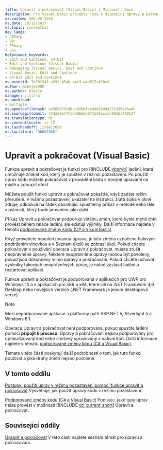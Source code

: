```yaml
---
title: Upravit a pokračovat (Visual Basic) | Microsoft Docs
description: Pro Visual Basic projekty jsou k dispozici úpravy a pokračování. Přečtěte si, jaké úpravy jsou podporované a jak můžete řídit, jestli a kdy se vaše úpravy aplikují.
ms.custom: SEO-VS-2020
ms.date: 10/11/2017
ms.topic: conceptual
dev_langs:
- CSharp
- VB
- FSharp
- C++
helpviewer_keywords:
- Edit and Continue, 64-bit
- Edit and Continue [Visual Basic]
- debugging [Visual Basic], Edit and Continue
- Visual Basic, Edit and Continue
- 64-bit Edit and Continue
ms.assetid: 7e90f34f-e699-45ab-a4c9-a4b527c498c8
author: mikejo5000
ms.author: mikejo
manager: jillfra
ms.workload:
- multiple
ms.openlocfilehash: e4560973cd6ccd2bbfee48028494731935945a4c
ms.sourcegitcommit: 47da50a74fcd3db66d97cb20accac983bc41912f
ms.translationtype: MT
ms.contentlocale: cs-CZ
ms.lasthandoff: 12/08/2020
ms.locfileid: "96862968"
---
```

# <a name="edit-and-continue-visual-basic"></a>Upravit a pokračovat (Visual Basic)
Funkce upravit a pokračovat je funkcí pro [!INCLUDE [vbprvb](../code-quality/includes/vbprvb_md.md)] ladění, která umožňuje změnit kód, který je spuštěn v režimu pozastavení. Po použití úprav kódu můžete pokračovat v provádění kódu s novými úpravami na místě a zobrazit efekt.

 Můžete použít funkci upravit a pokračovat pokaždé, když zadáte režim přerušení. V režimu pozastavení, ukazatel na instrukci, žlutá šipka v okně zdroje, odkazuje na řádek obsahující spustitelný příkaz v metodě nebo těle vlastnosti, který bude proveden jako další.

 Příkaz Upravit a pokračovat podporuje většinu změn, které byste mohli chtít provést během relace ladění, ale existují výjimky. Další informace najdete v tématu [podporované změny kódu (C# a Visual Basic)](../debugger/supported-code-changes-csharp.md).

 Když provedete neautorizovanou úpravu, je tato změna označena fialovým podtržením vlnovkou a v Seznam úkolů se zobrazí úkol. Pokud chcete pokračovat v používání operace Upravit a pokračovat, musíte zrušit neoprávněné úpravy. Některé neoprávněné úpravy mohou být povoleny, pokud jsou dokončeny mimo úpravy a pokračování. Pokud chcete uchovat výsledky takových neoprávněných úprav, je nutné zastavit ladění a restartovat aplikaci.

 Funkce upravit a pokračovat je podporovaná v aplikacích pro UWP pro Windows 10 a v aplikacích pro x86 a x64, které cílí na .NET Framework 4,6 Desktop nebo novějších verzích (.NET Framework je jenom desktopová verze).

 > [!NOTE]
 > Mezi nepodporované aplikace a platformy patří ASP.NET 5, Silverlight 5 a Windows 8.1.

 Operace Upravit a pokračovat není podporována, pokud spustíte ladění pomocí **připojit k procesu**. Úpravy a pokračování nejsou podporovány pro optimalizovaný kód nebo smíšený spravovaný a nativní kód. Další informace najdete v tématu [podporované změny kódu (C# a Visual Basic)](../debugger/supported-code-changes-csharp.md).

 Témata v této části poskytují další podrobnosti o tom, jak tuto funkci používat a jaké druhy změn nejsou povolené.

## <a name="in-this-section"></a>V tomto oddílu
 [Postupy: použití úprav v režimu pozastavení pomocí funkce upravit a pokračovat](../debugger/how-to-apply-edits-in-break-mode-with-edit-and-continue.md) Vysvětluje, jak použít úpravy kódu v režimu pozastavení.

 [Podporované změny kódu (C# a Visual Basic)](../debugger/supported-code-changes-csharp.md) Popisuje, jaké typy úprav nelze provést v možnosti [!INCLUDE [vb_current_short](../debugger/includes/vb_current_short_md.md)] Upravit a pokračovat.

## <a name="related-sections"></a>Související oddíly
 [Upravit a pokračovat](../debugger/edit-and-continue.md) V této části najdete seznam témat pro úpravu a pokračování.
